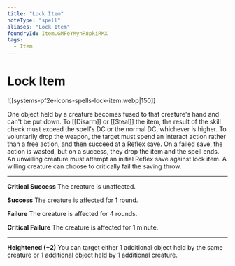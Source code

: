 ```yaml
---
title: "Lock Item"
noteType: "spell"
aliases: "Lock Item"
foundryId: Item.GMFeYMynR8pkiRMX
tags:
  - Item
---
```


# Lock Item
![[systems-pf2e-icons-spells-lock-item.webp|150]]

One object held by a creature becomes fused to that creature's hand and can't be put down. To [[Disarm]] or [[Steal]] the item, the result of the skill check must exceed the spell's DC or the normal DC, whichever is higher. To voluntarily drop the weapon, the target must spend an Interact action rather than a free action, and then succeed at a Reflex save. On a failed save, the action is wasted, but on a success, they drop the item and the spell ends. An unwilling creature must attempt an initial Reflex save against lock item. A willing creature can choose to critically fail the saving throw.

* * *

**Critical Success** The creature is unaffected.

**Success** The creature is affected for 1 round.

**Failure** The creature is affected for 4 rounds.

**Critical Failure** The creature is affected for 1 minute.

* * *

**Heightened (+2)** You can target either 1 additional object held by the same creature or 1 additional object held by 1 additional creature.
